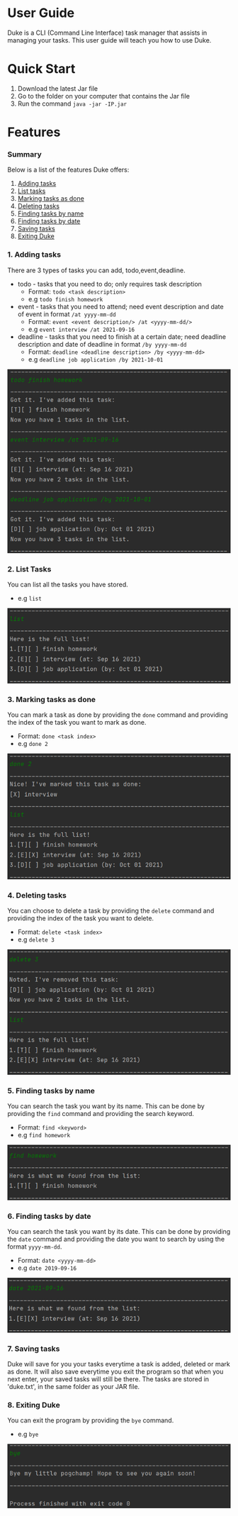 # User Guide
Duke is a CLI (Command Line Interface) task manager that assists in managing your tasks.
This user guide will teach you how to use Duke.

# Quick Start
1. Download the latest Jar file
2. Go to the folder on your computer that contains the Jar file
3. Run the command `java -jar -IP.jar`

# Features 
### Summary
Below is a list of the features Duke offers:
1. [Adding tasks](#Adding-tasks)
2. [List tasks](#List-tasks)
3. [Marking tasks as done](#Marking-tasks-as-done)
4. [Deleting tasks](#Deleting-tasks)
5. [Finding tasks by name](#Finding-tasks-by-name)
6. [Finding tasks by date](#Finding-tasks-by-date)
7. [Saving tasks](#Saving-tasks)
8. [Exiting Duke](#Exiting-Duke)

### 1. Adding tasks
There are 3 types of tasks you can add, todo,event,deadline.
* todo - tasks that you need to do; only requires task description
  * Format: `todo <task description>`
  * e.g `todo finish homework`
* event - tasks that you need to attend; need event description and date of event in 
format `/at yyyy-mm-dd`
  * Format: `event <event description/> /at <yyyy-mm-dd/>` 
  * e.g `event interview /at 2021-09-16`
* deadline - tasks that you need to finish at a certain date; need deadline 
description and date of deadline in format `/by yyyy-mm-dd`
  * Format: `deadline <deadline description> /by <yyyy-mm-dd>`
  * e.g `deadline job application /by 2021-10-01`
  
![](assets/add.png)

### 2. List Tasks
You can list all the tasks you have stored.
* e.g `list`

![](assets/list.png)

### 3. Marking tasks as done
You can mark a task as done by providing the `done` command
and providing the index of the task you want to mark as done.
* Format: `done <task index>`
* e.g `done 2`

![](assets/done.png)

### 4. Deleting tasks
You can choose to delete a task by providing the `delete` command
and providing the index of the task you want to delete.
* Format: `delete <task index>`
* e.g `delete 3`

![](assets/delete.png)

### 5. Finding tasks by name
You can search the task you want by its name. This can be done
by providing the `find` command and providing the search keyword.
* Format: `find <keyword>`
* e.g `find homework`

![](assets/find.png)

### 6. Finding tasks by date
You can search the task you want by its date. This can be done by 
providing the `date` command and providing the date you want to search
by using the format `yyyy-mm-dd`.
* Format: `date <yyyy-mm-dd>`
* e.g `date 2019-09-16`

![](assets/date.png)

### 7. Saving tasks
Duke will save for you your tasks everytime a task is added, deleted 
or mark as done. It will also save everytime you exit the program so
that when you next enter, your saved tasks will still be there. The 
tasks are stored in 'duke.txt', in the same folder as your JAR file.

### 8. Exiting Duke
You can exit the program by providing the `bye` command.
* e.g `bye`

![](assets/exit.png)


```
